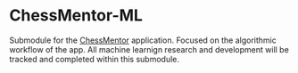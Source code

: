 # ChessMentor-ML

Submodule for the [ChessMentor](https://github.com/ObayAlshaer/ChessMentor) application. Focused on the algorithmic workflow of the app. All machine learnign research and development will be tracked and completed within this submodule. 
